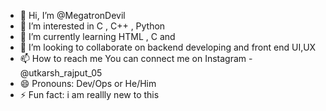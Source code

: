 - 👋 Hi, I’m @MegatronDevil
- 👀 I’m interested in C , C++ , Python
- 🌱 I’m currently learning HTML , C and 
- 💞️ I’m looking to collaborate on backend developing and front end UI,UX
- 📫 How to reach me 
     You can connect me on Instagram - @utkarsh_rajput_05
- 😄 Pronouns: Dev/Ops or He/Him
- ⚡ Fun fact: i am reallly new to this

<!---
MegatronDevil/MegatronDevil is a ✨ special ✨ repository because its `README.md` (this file) appears on your GitHub profile.
You can click the Preview link to take a look at your changes.
--->
